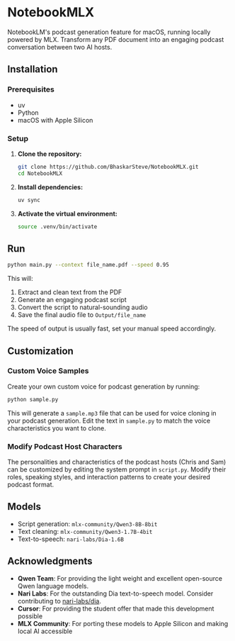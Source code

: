 # NotebookMLX

NotebookLM's podcast generation feature for macOS, running locally powered by MLX. Transform any PDF document into an engaging podcast conversation between two AI hosts.

## Installation

### Prerequisites
- uv 
- Python
- macOS with Apple Silicon

### Setup

1. **Clone the repository:**
   ```bash
   git clone https://github.com/BhaskarSteve/NotebookMLX.git
   cd NotebookMLX
   ```

2. **Install dependencies:**
   ```bash
   uv sync
   ```

3. **Activate the virtual environment:**
   ```bash
   source .venv/bin/activate
   ```

## Run

```bash
python main.py --context file_name.pdf --speed 0.95
```

This will:
1. Extract and clean text from the PDF
2. Generate an engaging podcast script
3. Convert the script to natural-sounding audio
4. Save the final audio file to `Output/file_name`

The speed of output is usually fast, set your manual speed accordingly. 

## Customization

### Custom Voice Samples
Create your own custom voice for podcast generation by running:
```bash
python sample.py
```
This will generate a `sample.mp3` file that can be used for voice cloning in your podcast generation. Edit the text in `sample.py` to match the voice characteristics you want to clone.

### Modify Podcast Host Characters
The personalities and characteristics of the podcast hosts (Chris and Sam) can be customized by editing the system prompt in `script.py`. Modify their roles, speaking styles, and interaction patterns to create your desired podcast format.

## Models

- Script generation: `mlx-community/Qwen3-8B-8bit`
- Text cleaning: `mlx-community/Qwen3-1.7B-4bit`
- Text-to-speech: `nari-labs/Dia-1.6B`

## Acknowledgments

- **Qwen Team**: For providing the light weight and excellent open-source Qwen language models. 
- **Nari Labs**: For the outstanding Dia text-to-speech model. Consider contributing to [nari-labs/dia](https://github.com/nari-labs/dia). 
- **Cursor**: For providing the student offer that made this development possible
- **MLX Community**: For porting these models to Apple Silicon and making local AI accessible
